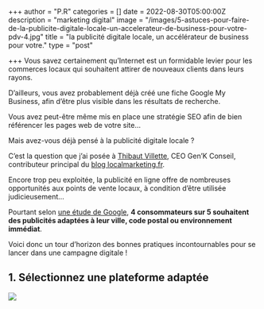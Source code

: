 +++
author = "P.R"
categories = []
date = 2022-08-30T05:00:00Z
description = "marketing digital"
image = "/images/5-astuces-pour-faire-de-la-publicite-digitale-locale-un-accelerateur-de-business-pour-votre-pdv-4.jpg"
title = "la publicité digitale locale, un accélérateur de business pour votre."
type = "post"

+++
Vous savez certainement qu’Internet est un formidable levier pour les commerces locaux qui souhaitent attirer de nouveaux clients dans leurs rayons.

D’ailleurs, vous avez probablement déjà créé une fiche Google My Business, afin d’être plus visible dans les résultats de recherche.

Vous avez peut-être même mis en place une stratégie SEO afin de bien référencer les pages web de votre site…

Mais avez-vous déjà pensé à la publicité digitale locale ?

C’est la question que j’ai posée à [Thibaut Villette](https://www.linkedin.com/in/thibaultvillette/), CEO Gen’K Conseil, contributeur principal du [blog localmarketing.fr](https://localmarketing.fr/).

Encore trop peu exploitée, la publicité en ligne offre de nombreuses opportunités aux points de vente locaux, à condition d’être utilisée judicieusement…

Pourtant selon [une étude de Google](https://think.storage.googleapis.com/docs/how-advertisers-can-extend-their-relevance-with-search_research-studies.pdf), **4 consommateurs sur 5 souhaitent des publicités adaptées à leur ville, code postal ou environnement immédiat**.

Voici donc un tour d’horizon des bonnes pratiques incontournables pour se lancer dans une campagne digitale !

## **1. Sélectionnez une plateforme adaptée**

![](/images/5-astuces-pour-faire-de-la-publicite-digitale-locale-un-accelerateur-de-business-pour-votre-pdv-3-1.jpg)